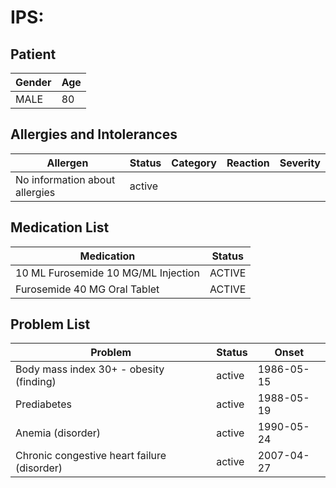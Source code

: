 # IPS:

## Patient

|Gender|Age|
|---|---|
|MALE|80|

## Allergies and Intolerances

|Allergen|Status|Category|Reaction|Severity|
|---|---|---|---|---|
|No information about allergies|active||||

## Medication List

|Medication|Status|
|---|---|
|10 ML Furosemide 10 MG/ML Injection|ACTIVE|
|Furosemide 40 MG Oral Tablet|ACTIVE|

## Problem List

|Problem|Status|Onset|
|---|---|---|
|Body mass index 30+ - obesity (finding)|active|1986-05-15|
|Prediabetes|active|1988-05-19|
|Anemia (disorder)|active|1990-05-24|
|Chronic congestive heart failure (disorder)|active|2007-04-27|
